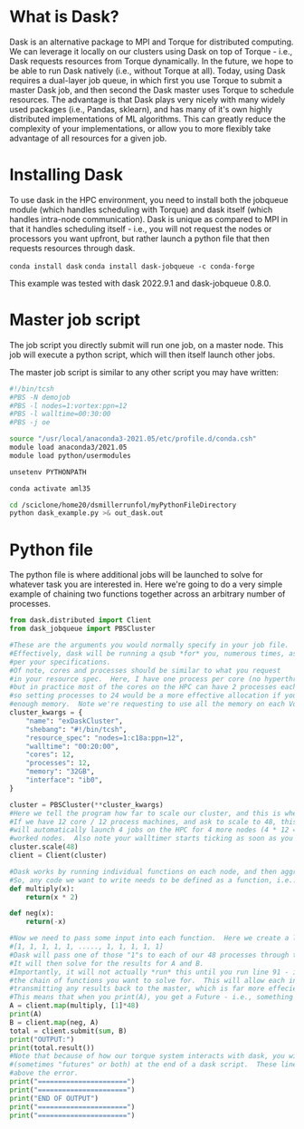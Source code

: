 # What is Dask?

Dask is an alternative package to MPI and Torque for distributed computing.  We can leverage it locally on our clusters using Dask on top of Torque - i.e., Dask requests resources from Torque dynamically.  In the future, we hope to be able to run Dask natively (i.e., without Torque at all).  Today, using Dask requires a dual-layer job queue, in which first you use Torque to submit a master Dask job, and then second the Dask master uses Torque to schedule resources.  The advantage is that Dask plays very nicely with many widely used packages (i.e., Pandas, sklearn), and has many of it's own highly distributed implementations of ML algorithms.  This can greatly reduce the complexity of your implementations, or allow you to more flexibly take advantage of all resources for a given job.

# Installing Dask

To use dask in the HPC environment, you need to install both the jobqueue module (which handles scheduling with Torque) and dask itself (which handles intra-node communication).  Dask is unique as compared to MPI in that it handles scheduling itself - i.e., you will not request the nodes or processors you want upfront, but rather launch a python file that then requests resources through dask.

`conda install dask`
`conda install dask-jobqueue -c conda-forge`

This example was tested with dask 2022.9.1 and dask-jobqueue 0.8.0.

# Master job script

The job script you directly submit will run one job, on a master node.  This job will execute a python script, which will then itself launch other jobs.

The master job script is similar to any other script you may have written:
```sh
#!/bin/tcsh
#PBS -N demojob
#PBS -l nodes=1:vortex:ppn=12
#PBS -l walltime=00:30:00
#PBS -j oe

source "/usr/local/anaconda3-2021.05/etc/profile.d/conda.csh"
module load anaconda3/2021.05
module load python/usermodules

unsetenv PYTHONPATH

conda activate aml35

cd /sciclone/home20/dsmillerrunfol/myPythonFileDirectory
python dask_example.py >& out_dask.out
```

# Python file

The python file is where additional jobs will be launched to solve for whatever task you are interested in.  Here we're going to do a very simple example of chaining two functions together across an arbitrary number of processes.

```python
from dask.distributed import Client
from dask_jobqueue import PBSCluster

#These are the arguments you would normally specify in your job file.
#Effectively, dask will be running a qsub *for* you, numerous times, as 
#per your specifications.
#Of note, cores and processes should be similar to what you request
#in your resource spec.  Here, I have one process per core (no hyperthreading),
#but in practice most of the cores on the HPC can have 2 processes each, 
#so setting processes to 24 would be a more effective allocation if you have
#enough memory.  Note we're requesting to use all the memory on each Vortex node (32gb).
cluster_kwargs = {
    "name": "exDaskCluster",
    "shebang": "#!/bin/tcsh",
    "resource_spec": "nodes=1:c18a:ppn=12",
    "walltime": "00:20:00",
    "cores": 12,
    "processes": 12,
    "memory": "32GB",
    "interface": "ib0",
}

cluster = PBSCluster(**cluster_kwargs)
#Here we tell the program how far to scale our cluster, and this is where the magic comes in.
#If we have 12 core / 12 process machines, and ask to scale to 48, this single line of code
#will automatically launch 4 jobs on the HPC for 4 more nodes (4 * 12 = 48).  These are our
#worked nodes.  Also note your walltimer starts ticking as soon as you run this line.
cluster.scale(48)
client = Client(cluster)

#Dask works by running individual functions on each node, and then aggregating the results.
#So, any code we want to write needs to be defined as a function, i.e.:
def multiply(x):
    return(x * 2)

def neg(x):
    return(-x)

#Now we need to pass some input into each function.  Here we create a list of 1's, with 48 entries, i.e.:
#[1, 1, 1, 1, 1, ....., 1, 1, 1, 1, 1]
#Dask will pass one of those "1"s to each of our 48 processes through the client.map command.
#It will then solve for the results for A and B.
#Importantly, it will not actually *run* this until you run line 91 - i.e., you need to submit
#the chain of functions you want to solve for.  This will allow each individual process to solve A, then B, without
#transmitting any results back to the master, which is far more effecient.
#This means that when you print(A), you get a Future - i.e., something that is pending until a submission.
A = client.map(multiply, [1]*48)
print(A)
B = client.map(neg, A)
total = client.submit(sum, B)
print("OUTPUT:")
print(total.result())
#Note that because of how our torque system interacts with dask, you will always get a "cancelled" error
#(sometimes "futures" or both) at the end of a dask script.  These lines are just so you can see your outputs
#above the error.
print("======================")
print("======================")
print("END OF OUTPUT")
print("======================")
print("======================")
```
